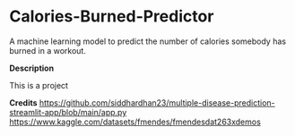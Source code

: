 # Calories-Burned-Predictor
A machine learning model to predict the number of calories somebody has burned in a workout.

**Description**

This is a project

**Credits**
https://github.com/siddhardhan23/multiple-disease-prediction-streamlit-app/blob/main/app.py 
https://www.kaggle.com/datasets/fmendes/fmendesdat263xdemos 

